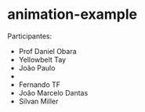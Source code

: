 # animation-example

Participantes:

<ul>
	<li>Prof Daniel Obara</li>
	<li>Yellowbelt Tay</li>
	<li>João Paulo<li>
	<li>Fernando TF</li>
  <li>João Marcelo Dantas</li>
	<li>Silvan Miller</li>
</ul>
